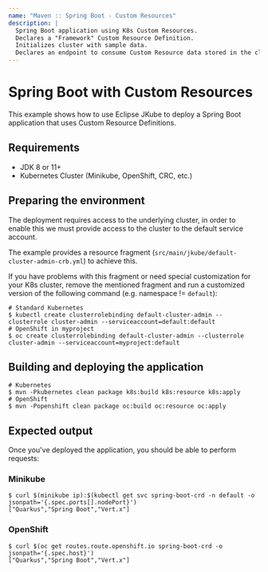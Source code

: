 ```yaml
---
name: "Maven :: Spring Boot - Custom Resources"
description: |
  Spring Boot application using K8s Custom Resources.
  Declares a "Framework" Custom Resource Definition.
  Initializes cluster with sample data.
  Declares an endpoint to consume Custom Resource data stored in the cluster.
---
```

# Spring Boot with Custom Resources

This example shows how to use Eclipse JKube to deploy a Spring Boot application that uses Custom Resource Definitions.

## Requirements

- JDK 8 or 11+
- Kubernetes Cluster (Minikube, OpenShift, CRC, etc.)

## Preparing the environment

The deployment requires access to the underlying cluster, in order to enable this we must 
provide access to the cluster to the default service account.

The example provides a resource fragment (`src/main/jkube/default-cluster-admin-crb.yml`)
to achieve this.

If you have problems with this fragment or need special customization for your K8s cluster,
remove the mentioned fragment and run a customized version of the following command
(e.g. namespace != `default`):

```shell script
# Standard Kubernetes
$ kubectl create clusterrolebinding default-cluster-admin --clusterrole cluster-admin --serviceaccount=default:default
# OpenShift in myproject
$ oc create clusterrolebinding default-cluster-admin --clusterrole cluster-admin --serviceaccount=myproject:default
```

## Building and deploying the application

```shell script
# Kubernetes
$ mvn -Pkubernetes clean package k8s:build k8s:resource k8s:apply
# OpenShift
$ mvn -Popenshift clean package oc:build oc:resource oc:apply
```
## Expected output

Once you've deployed the application, you should be able to perform requests:

### Minikube

```shell script
$ curl $(minikube ip):$(kubectl get svc spring-boot-crd -n default -o jsonpath='{.spec.ports[].nodePort}')
["Quarkus","Spring Boot","Vert.x"]
```

### OpenShift

```shell script
$ curl $(oc get routes.route.openshift.io spring-boot-crd -o jsonpath='{.spec.host}')
["Quarkus","Spring Boot","Vert.x"]
```
